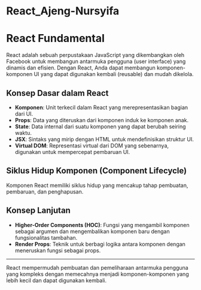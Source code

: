 # React_Ajeng-Nursyifa

# React Fundamental

React adalah sebuah perpustakaan JavaScript yang dikembangkan oleh Facebook untuk membangun antarmuka pengguna (user interface) yang dinamis dan efisien. Dengan React, Anda dapat membangun komponen-komponen UI yang dapat digunakan kembali (reusable) dan mudah dikelola.

## Konsep Dasar dalam React

- **Komponen**: Unit terkecil dalam React yang merepresentasikan bagian dari UI.
- **Props**: Data yang diteruskan dari komponen induk ke komponen anak.
- **State**: Data internal dari suatu komponen yang dapat berubah seiring waktu.
- **JSX**: Sintaks yang mirip dengan HTML untuk mendefinisikan struktur UI.
- **Virtual DOM**: Representasi virtual dari DOM yang sebenarnya, digunakan untuk mempercepat pembaruan UI.

## Siklus Hidup Komponen (Component Lifecycle)

Komponen React memiliki siklus hidup yang mencakup tahap pembuatan, pembaruan, dan penghapusan.

## Konsep Lanjutan

- **Higher-Order Components (HOC)**: Fungsi yang mengambil komponen sebagai argumen dan mengembalikan komponen baru dengan fungsionalitas tambahan.
- **Render Props**: Teknik untuk berbagi logika antara komponen dengan meneruskan fungsi sebagai props.

---

React mempermudah pembuatan dan pemeliharaan antarmuka pengguna yang kompleks dengan memecahnya menjadi komponen-komponen yang lebih kecil dan dapat digunakan kembali.
